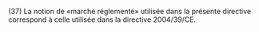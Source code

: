 (37) La notion de «marché réglementé» utilisée dans la présente directive correspond à celle utilisée dans la directive 2004/39/CE.